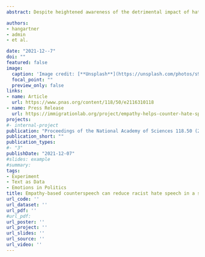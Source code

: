 ```yaml
---
abstract: Despite heightened awareness of the detrimental impact of hate speech on social media platforms on affected communities and public discourse, there is little consensus on approaches to mitigate it. While content moderation—either by governments or social media companies—can curb online hostility, such policies may suppress valuable as well as illicit speech and might disperse rather than reduce hate speech. As an alternative strategy, an increasing number of international and nongovernmental organizations (INGOs) are employing counterspeech to confront and reduce online hate speech. Despite their growing popularity, there is scant experimental evidence on the effectiveness and design of counterspeech strategies (in the public domain). Modeling our interventions on current INGO practice,we randomly assign Englishspeaking Twitter users who have sent messages containing xenophobic (or racist) hate speech to one of three counterspeech strategies—empathy, warning of consequences, and humor—or a control group. Our intention-to-treat analysis of 1,350 Twitter users shows that empathy-based counterspeech messages can increase the retrospective deletion of xenophobic hate speech by 0.2 SD and reduce the prospective creation of xenophobic hate speech over a 4-wk follow-up period by 0.1 SD.We find, however, no consistent effects for strategies using humor or warning of consequences. Together, these results advance our understanding of the central role of empathy in reducing exclusionary behavior and inform the design of future counterspeech interventions.

authors:
- hangartner
- admin
- et al.

date: "2021-12--7"
doi: ""
featured: false
image:
  caption: 'Image credit: [**Unsplash**](https://unsplash.com/photos/s9CC2SKySJM)'
  focal_point: ""
  preview_only: false
links:
- name: Article
  url: https://www.pnas.org/content/118/50/e2116310118
- name: Press Release
  url: https://immigrationlab.org/project/empathy-helps-counter-hate-speech/
projects:
#- internal-project
publication: "Proceedings of the National Academy of Sciences 118.50 (2021)"
publication_short: ""
publication_types:
#- "3"
publishDate: "2021-12-07"
#slides: example
#summary: 
tags: 
- Experiment
- Text as Data
- Emotions in Politics
title: Empathy-based counterspeech can reduce racist hate speech in a social media field experiment
url_code: ''
url_dataset: ''
url_pdf: ''
#url_pdf: 
url_poster: ''
url_project: ''
url_slides: ''
url_source: ''
url_video: ''
---
```


